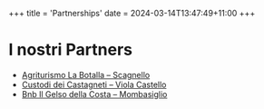+++
title = 'Partnerships'
date = 2024-03-14T13:47:49+11:00
+++

# I nostri Partners

- [Agriturismo La Botalla – Scagnello](https://labotalla.it/)
- [Custodi dei Castagneti – Viola Castello](https://www.marcobozzolo.com/chi-siamo/)
- [Bnb Il Gelso della Costa – Mombasiglio](https://www.tripadvisor.it/Hotel_Review-g7094998-d10544039-Reviews-Il_Gelso_d_la_Costa-Mombasiglio_Province_of_Cuneo_Piedmont.html)

